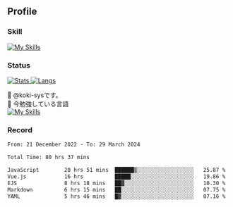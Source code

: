 ## Profile
### Skill
[![My Skills](https://skillicons.dev/icons?i=html,css,javascript,php,java,nodejs,react,bootstrap,docker,laravel,git,github,githubactions,materialui&theme=dark)](https://skillicons.dev)<br>
### Status
[![Stats](https://github-readme-stats.vercel.app/api?username=koki-sys&count_private=true&show_icons=true)
![Langs](https://github-readme-stats.vercel.app/api/top-langs/?username=koki-sys&layout=compact)](https://github.com/koki-sys)

👋 @koki-sysです。<br/>
🌱 今勉強している言語<br/>
[![My Skills](https://skillicons.dev/icons?i=typescript,react,golang&theme=dark)](https://skillicons.dev)


<!---
koki-sys/koki-sys is a ✨ special ✨ repository because its `README.md` (this file) appears on your GitHub profile.
You can click the Preview link to take a look at your changes.
--->

### Record
<!--START_SECTION:waka-->

```txt
From: 21 December 2022 - To: 29 March 2024

Total Time: 80 hrs 37 mins

JavaScript        20 hrs 51 mins  ██████▒░░░░░░░░░░░░░░░░░░   25.87 %
Vue.js            16 hrs          █████░░░░░░░░░░░░░░░░░░░░   19.86 %
EJS               8 hrs 18 mins   ██▓░░░░░░░░░░░░░░░░░░░░░░   10.30 %
Markdown          6 hrs 15 mins   ██░░░░░░░░░░░░░░░░░░░░░░░   07.75 %
YAML              5 hrs 46 mins   █▓░░░░░░░░░░░░░░░░░░░░░░░   07.16 %
```

<!--END_SECTION:waka-->
